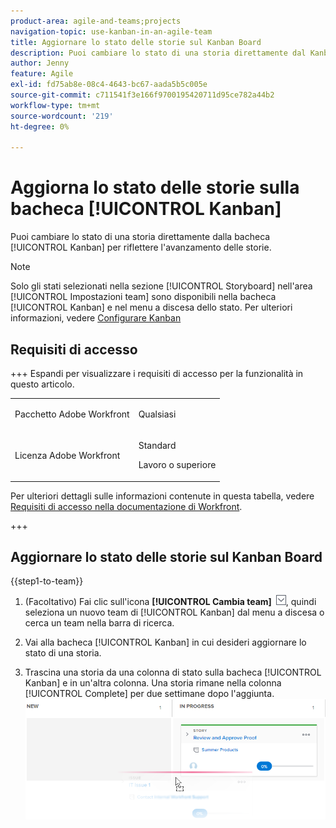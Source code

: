 ```yaml
---
product-area: agile-and-teams;projects
navigation-topic: use-kanban-in-an-agile-team
title: Aggiornare lo stato delle storie sul Kanban Board
description: Puoi cambiare lo stato di una storia direttamente dal Kanban Board per riflettere l’avanzamento delle storie.
author: Jenny
feature: Agile
exl-id: fd75ab8e-08c4-4643-bc67-aada5b5c005e
source-git-commit: c711541f3e166f9700195420711d95ce782a44b2
workflow-type: tm+mt
source-wordcount: '219'
ht-degree: 0%

---
```


# Aggiorna lo stato delle storie sulla bacheca [!UICONTROL Kanban]

Puoi cambiare lo stato di una storia direttamente dalla bacheca [!UICONTROL Kanban] per riflettere l&#39;avanzamento delle storie.

>[!NOTE]
>
>Solo gli stati selezionati nella sezione [!UICONTROL Storyboard] nell&#39;area [!UICONTROL Impostazioni team] sono disponibili nella bacheca [!UICONTROL Kanban] e nel menu a discesa dello stato. Per ulteriori informazioni, vedere [Configurare Kanban](../../agile/get-started-with-agile-in-workfront/configure-kanban.md)

## Requisiti di accesso

+++ Espandi per visualizzare i requisiti di accesso per la funzionalità in questo articolo.

<table style="table-layout:auto"> 
 <col> 
 </col> 
 <col> 
 </col> 
 <tbody> 
  <tr> 
   <td role="rowheader">Pacchetto Adobe Workfront</td> 
   <td> <p>Qualsiasi</p> </td> 
  </tr> 
  <tr> 
   <td role="rowheader">Licenza Adobe Workfront</td> 
   <td> <p>Standard</p> 
   <p>Lavoro o superiore</p> </td> 
  </tr>
 </tbody> 
</table>

Per ulteriori dettagli sulle informazioni contenute in questa tabella, vedere [Requisiti di accesso nella documentazione di Workfront](/help/quicksilver/administration-and-setup/add-users/access-levels-and-object-permissions/access-level-requirements-in-documentation.md).

+++

## Aggiornare lo stato delle storie sul Kanban Board

{{step1-to-team}}

1. (Facoltativo) Fai clic sull&#39;icona **[!UICONTROL Cambia team]** ![Cambia team](assets/switch-team-icon.png), quindi seleziona un nuovo team di [!UICONTROL Kanban] dal menu a discesa o cerca un team nella barra di ricerca.

1. Vai alla bacheca [!UICONTROL Kanban] in cui desideri aggiornare lo stato di una storia.
1. Trascina una storia da una colonna di stato sulla bacheca [!UICONTROL Kanban] e in un&#39;altra colonna.
Una storia rimane nella colonna [!UICONTROL Complete] per due settimane dopo l&#39;aggiunta.
   ![Sposta la storia in un&#39;altra colonna](assets/agile-storyboard-progress.png)
